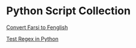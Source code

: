 # Python Script Collection

[Convert Farsi to Fenglish](https://github.com/hadi-hd/python-script-collection/tree/main/fa-to-fen.py)

[Test Regex in Python](https://github.com/hadi-hd/python-script-collection/blob/main/regex-test.py)
